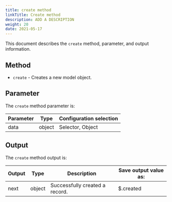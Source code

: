 ```yaml
---
title: create method
linkTitle: Create method
description: ADD A DESCRIPTION
weight: 20
date: 2021-05-17
---
```


This document describes the `create` method, parameter, and output information.

## Method

* `create` - Creates a new model object.

## Parameter

The `create` method parameter is:

| Parameter | Type | Configuration selection |
| --- | --- | --- |
| data | object | Selector, Object |

## Output

The `create` method output is:

| Output | Type | Description | Save output value as: |
| --- | --- | --- | --- |
| next | object | Successfully created a record. | $.created |
